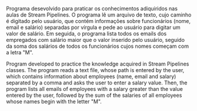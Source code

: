Programa desevolvido para praticar os conhecimentos adiquiridos nas aulas de Stream Pipelines. O programa lê um arquivo de texto, cujo caminho é digitado pelo usuário, que contém informações sobre funcionários (nome, email e salário) separadas por vírgula e pede ao usuário para digitar um valor de salário. Em seguida, o programa lista todos os emails dos empregados com salário maior que o valor inserido pelo usuário, seguido da soma dos salários de todos os funcionários cujos nomes começam com a letra "M".

Program developed to practice the knowledge acquired in Stream Pipelines classes. The program reads a text file, whose path is entered by the user, which contains information about employees (name, email and salary) separated by a comma and asks the user to enter a salary value. Then, the program lists all emails of employees with a salary greater than the value entered by the user, followed by the sum of the salaries of all employees whose names begin with the letter "M".
